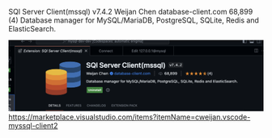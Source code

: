 SQl Server Client(mssql)
v7.4.2
Weijan Chen
database-client.com
68,899
(4)
Database manager for MySQL/MariaDB, PostgreSQL, SQLite, Redis and ElasticSearch.

![alt text](image-1.png)
https://marketplace.visualstudio.com/items?itemName=cweijan.vscode-myssql-client2